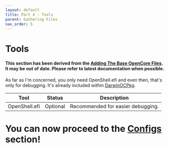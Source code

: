 ```yaml
---
layout: default
title: Part 4 - Tools
parent: Gathering Files
nav_order: 5
---
```


# Tools
#### This section has been derived from the <a href="https://dortania.github.io/OpenCore-Install-Guide/installer-guide/opencore-efi.html">Adding The Base OpenCore Files</a>. It may be out of date. Please refer to latest documentation when possible.

As far as I'm concerned, you only need OpenShell.efi and even then, that's only for debugging. It's already included within [DarwinOCPkg](https://github.com/royalgraphx/DarwinOCPkg).

| Tool  | Status | Description | 
| ----- | ----- | ----- |
| OpenShell.efi | Optional | Recommended for easier debugging. |

<h1>You can now proceed to the <a href="../04-Configs/">Configs</a> section!</h1>
